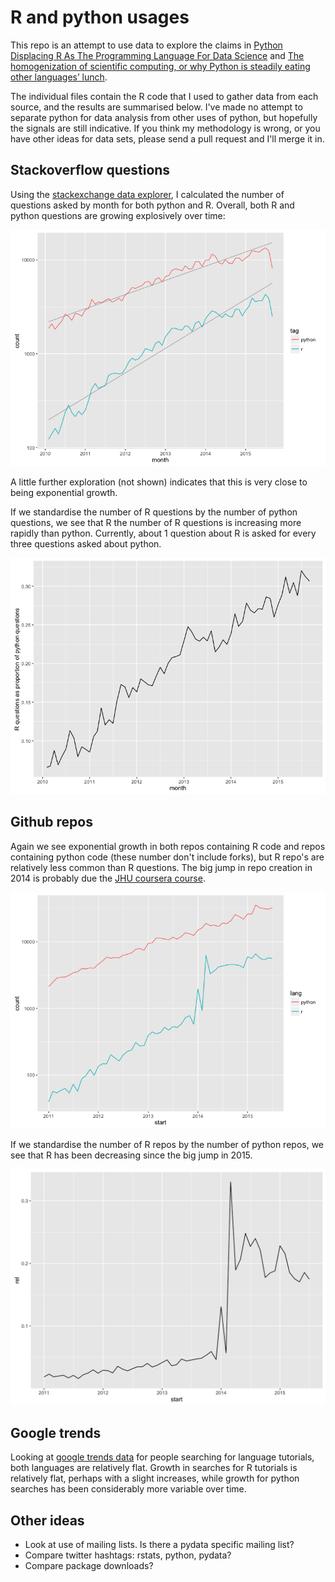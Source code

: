 # R and python usages

This repo is an attempt to use data to explore the claims in [Python Displacing R As The Programming Language For Data Science](http://t.co/jdR2WF4Kjg) and [The homogenization of scientific computing, or why Python is steadily eating other languages’ lunch](http://bit.ly/1geFq6e).

The individual files contain the R code that I used to gather data from each source, and the results are summarised below. I've made no attempt to separate python for data analysis from other uses of python, but hopefully the signals are still indicative. If you think my methodology is wrong, or you have other ideas for data sets, please send a pull request and I'll merge it in.

## Stackoverflow questions

Using the [stackexchange data explorer](http://data.stackexchange.com/stackoverflow/query/150128/r-questions-per-month), I calculated the number of questions asked by month for both python and R. Overall, both R and python questions are growing explosively over time:

![Explosive growth of R and python questions over time](images/so-raw.png)

A little further exploration (not shown) indicates that this is very close to being exponential growth.  

If we standardise the number of R questions by the number of python questions, we see that R the number of R questions is increasing more rapidly than python. Currently, about 1 question about R is asked for every three questions asked about python.

![R questions growing relative to python](images/so-rel.png) 

## Github repos

Again we see exponential growth in both repos containing R code and repos containing python code (these number don't include forks), but R repo's are relatively less common than R questions. The big jump in repo creation in 2014 is probably due the [JHU coursera course](https://www.coursera.org/course/datascitoolbox).

![Explosive growth of R and python repos over time](images/github-raw.png)

If we standardise the number of R repos by the number of python repos, we see that R has been decreasing since the big jump in 2015.

![R repos growing relative to python repos](images/github-rel.png) 

## Google trends

Looking at [google trends data](http://www.google.com/trends/explore#q=r%20tutorial%2C%20python%20tutorial&cmpt=q) for people searching for language tutorials, both languages are relatively flat. Growth in searches for R tutorials is relatively flat, perhaps with a slight increases, while growth for python searches has been considerably more variable over time.

## Other ideas

* Look at use of mailing lists. Is there a pydata specific mailing list?
* Compare twitter hashtags: rstats, python, pydata?
* Compare package downloads?
